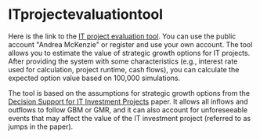 # ITprojectevaluationtool
Here is the link to the [IT project evaluation tool](https://personal-2u8rb8tg.outsystemscloud.com/ITInvestmentprojectEvaluation/Login). You can use the public account "Andrea McKenzie" or register and use your own account. The tool allows you to estimate the value of strategic growth options for IT projects. After providing the system with some characteristics (e.g., interest rate used for calculation, project runtime, cash flows), you can calculate the expected option value based on 100,000 simulations.

The tool is based on the assumptions for strategic growth options from the [Decision Support for IT Investment Projects](https://link.springer.com/article/10.1007/s12599-016-0423-7) paper. It allows all inflows and outflows to follow GBM or GMR, and it can also account for unforeseeable events that may affect the value of the IT investment project (referred to as jumps in the paper).
